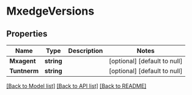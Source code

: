 # MxedgeVersions

## Properties
Name | Type | Description | Notes
------------ | ------------- | ------------- | -------------
**Mxagent** | **string** |  | [optional] [default to null]
**Tuntnerm** | **string** |  | [optional] [default to null]

[[Back to Model list]](../README.md#documentation-for-models) [[Back to API list]](../README.md#documentation-for-api-endpoints) [[Back to README]](../README.md)

